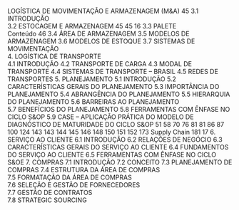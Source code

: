 
LOGÍSTICA DE MOVIMENTAÇÃO E ARMAZENAGEM (M&A) 45
 3.1 INTRODUÇÃO  
3.2 ESTOCAGEM E ARMAZENAGEM 
45
 45
16
 3.3 PALETE  
Conteúdo
 46
 3.4 ÁREA DE ARMAZENAGEM 
3.5 MODELOS DE ARMAZENAGEM 
3.6 MODELOS DE ESTOQUE 
3.7 SISTEMAS DE MOVIMENTAÇÃO  
4. LOGÍSTICA DE TRANSPORTE  
4.1 INTRODUÇÃO 
4.2 TRANSPORTE DE CARGA 
4.3 MODAL DE TRANSPORTE 
4.4 SISTEMAS DE TRANSPORTE – BRASIL 
4.5 REDES DE TRANSPORTES 
5. PLANEJAMENTO 
5.1 INTRODUÇÃO 
5.2 CARACTERÍSTICAS GERAIS DO PLANEJAMENTO 
5.3 IMPORTÂNCIA DO PLANEJAMENTO 
5.4 ABRANGÊNCIA DO PLANEJAMENTO 
5.5 HIERARQUIA DO PLANEJAMENTO 
5.6 BARREIRAS AO PLANEJAMENTO  
5.7 BENEFÍCIOS DO PLANEJAMENTO 
5.8 FERRAMENTAS COM ÊNFASE NO CICLO S&OP 
5.9 CASE – APLICAÇÃO PRÁTICA DO MODELO DE 
DIAGNÓSTICO DE MATURIDADE DO CICLO S&OP 
51
 58
 70
 76
 81
 81
 86
 87
 100
 124
 143
 143
 144
 145
 146
 148
 150
 151
 152
 173
Supply Chain
 181
 17
 6. SERVIÇO AO CLIENTE 
6.1 INTRODUÇÃO 
6.2 RELAÇÕES DE NEGÓCIO 
6.3 CARACTERÍSTICAS GERAIS DO SERVIÇO AO CLIENTE 
6.4 FUNDAMENTOS DO SERVIÇO AO CLIENTE 
6.5 FERRAMENTAS COM ÊNFASE NO CICLO S&OE 
7. COMPRAS 
7.1 INTRODUÇÃO 
7.2 CONCEITO 
7.3 PLANEJAMENTO DE COMPRAS 
7.4 ESTRUTURA DA ÁREA DE COMPRAS  
7.5 FORMATAÇÃO DA ÁREA DE COMPRAS  
7.6 SELEÇÃO E GESTÃO DE FORNECEDORES  
7.7 GESTÃO DE CONTRATOS  
7.8 STRATEGIC SOURCING 

